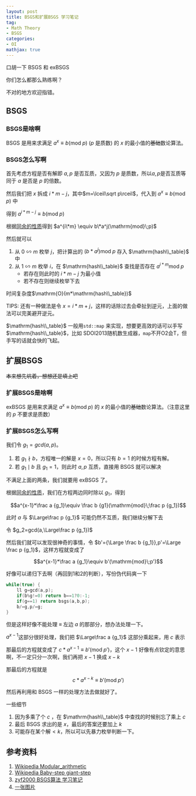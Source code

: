 ```yaml
---
layout: post
title: BSGS和扩展BSGS 学习笔记
tag:
- Math Theory
- BSGS
categories:
- OI
mathjax: true
---
```


口胡一下 $\mathrm{BSGS}$ 和 $\mathrm{exBSGS}$

你们怎么都那么熟练啊？

不对的地方欢迎指错。

<!--more-->

## BSGS

### BSGS是啥啊

$\mathrm{BSGS}$ 是用来求满足 $a^x\equiv b(\mathrm{mod}\;p)$ ($p$ 是质数) 的 $x$ 的最小值的~~基础~~数论算法。

### BSGS怎么写啊

首先考虑方程是否有解即 $a,p$ 是否互质，又因为 $p$ 是质数，所以$a,p$是否互质等同于 $a$ 是否是 $p$ 的倍数。

然后我们把 $x$ 拆成 $i*m-j$，其中$m=\lceil\sqrt p\rceil$，代入到 $a^x\equiv b(\mathrm{mod}\;p)$ 中

得到 $a^{i*m-j}\equiv b(\mathrm{mod}\;p)$

根据[同余的性质][1]得到 $a^{i\*m} \equiv b\*a^j(\mathrm{mod}\;p)$

然后就可以

1. 从 $0\backsim m$ 枚举 $j$，把计算出的 $(b*a^j) \mathrm{mod}\;p$ 存入 $\mathrm{hash\\_table}$ 中
2.  从 $1\backsim m$ 枚举 $i$，在 $\mathrm{hash\\_table}$ 查找是否存在 $a^{i*m} \mathrm{mod}\;p$
     - 若存在则此时的 $i*m-j$ 为最小值
     - 若不存在则继续枚举下去

时间复杂度$\mathrm{O}(m*\mathrm{hash\\_table})$

TIPS: 还有一种做法是令 $x=i*m+j$，这样的话除过去会牵扯到逆元，上面的做法可以完美避开逆元。

$\mathrm{hash\\_table}$ 一般用`std::map` 来实现，想要更高效的话可以手写 $\mathrm{hash\\_table}$，比如 $\mathrm{SDOI2013}$随机数生成器，`map`不开O2会T，但手写的话就会快的飞起。

## 扩展BSGS

~~本来想先坑着，想想还是填上吧~~

### 扩展BSGS是啥啊

$\mathrm{exBSGS}$ 是用来求满足 $a^x\equiv b(\mathrm{mod}\;p)$ 的 $x$ 的最小值的~~基础~~数论算法。（注意这里的 $p$ 不要求是质数）

### 扩展BSGS怎么写啊

我们令 $g_1=gcd(a,p)$。

1. 若 $g_1 \nmid b$，方程唯一的解是 $x=0$，所以只有 $b=1$ 的时候方程有解。
2. 若 $g_1 \mid b$ 且 $g_1=1$，则此时 $a,p$ 互质，直接用 $\mathrm{BSGS}$ 就可以解决

不满足上面的两条，我们就要用 $\mathrm{exBSGS}$ 了。

根据[同余的性质][1]，我们在方程两边同时除以 $g_1$，得到

$$a^{x-1}*\frac a {g_1}\equiv \frac b {g1}(\mathrm{mod}\;\frac p {g_1})$$

此时 $a$ 与 $\Large\frac p {g_1}$ 可能仍然不互质，我们继续分解下去

令 $g_2=gcd(a,\Large\frac p {g_1})$

然后我们就可以发现很神奇的事情，令 $b'={\Large \frac b {g_1}},p'=\Large \frac p {g_1}$，这样方程就变成了

$$a^{x-1}*\frac a {g_1}\equiv b'(\mathrm{mod}\;p')$$

好像可以递归下去啊（再回到1和2的判断），写份伪代码爽一下

```cpp
while(true) {
	ll g=gcd(a,p);
	if(b%g!=0) return b==1?0:-1;
	if(g==1) return bsgs(a,b,p);
	b/=g,p/=g;
}
```

但是这样好像不能处理 $\equiv$ 左边 $a$ 的那部分，想办法处理一下。

$a^{x-1}$这部分很好处理，我们把 $\Large\frac a {g_1}$ 这部分乘起来，用 $c$ 表示

那最后的方程就变成了 $c*a^{x-1}\equiv b'(\mathrm{mod}\;p')$，这个 $x-1$ 好像有点钦定的意思啊，不一定只分一次啊，我们再把 $x-1$ 换成 $x-k$ 

那最后的方程就是 $$c*a^{x-k}\equiv b'(\mathrm{mod}\;p')$$

然后再利用和 $\mathrm{BSGS}$ 一样的处理方法去做就好了。

一些细节

1. 因为多乘了个 $c$ ，在 $\mathrm{hash\\_table}$ 中查找的时候别忘了乘上 $c$
2. 最后 $\mathrm{BSGS}$ 求出的是 $x$，最后的答案还要加上 $k$
3. 可能存在某个解$< k$，所以可以先暴力枚举判断一下。

## 参考资料

1. [Wikipedia Modular_arithmetic][1]
2. [Wikipedia Baby-step giant-step](https://en.wikipedia.org/wiki/Baby-step_giant-step)
3. [zyf2000 BSGS算法 学习笔记](http://blog.csdn.net/clove_unique/article/details/50740412)
4. [一张图片](http://img.blog.csdn.net/20160423173600565)

[1]: https://en.wikipedia.org/wiki/Modular_arithmetic
